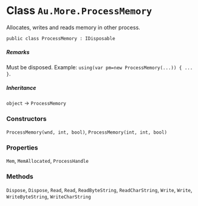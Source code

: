 # Class `Au.More.ProcessMemory`

Allocates, writes and reads memory in other process.

```
public class ProcessMemory : IDisposable
```

##### Remarks

Must be disposed. Example: `using(var pm=new ProcessMemory(...)) { ... }`.

##### Inheritance

`object` → `ProcessMemory`

### Constructors

`ProcessMemory(wnd, int, bool)`, `ProcessMemory(int, int, bool)`

### Properties

`Mem`, `MemAllocated`, `ProcessHandle`

### Methods

`Dispose`, `Dispose`, `Read`, `Read`, `ReadByteString`, `ReadCharString`, `Write`, `Write`, `WriteByteString`, `WriteCharString`
